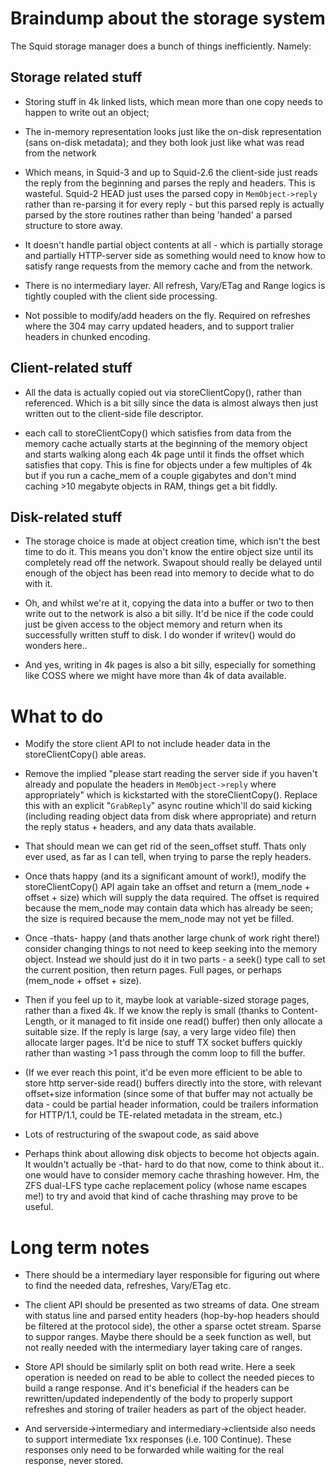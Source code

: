 # Braindump about the storage system

The Squid storage manager does a bunch of things inefficiently. Namely:

## Storage related stuff

  - Storing stuff in 4k linked lists, which mean more than one copy
    needs to happen to write out an object;

  - The in-memory representation looks just like the on-disk
    representation (sans on-disk metadata); and they both look just like
    what was read from the network

  - Which means, in Squid-3 and up to Squid-2.6 the client-side just
    reads the reply from the beginning and parses the reply and headers.
    This is wasteful. Squid-2 HEAD just uses the parsed copy in
    `MemObject->reply` rather than re-parsing it for every reply - but
    this parsed reply is actually parsed by the store routines rather
    than being 'handed' a parsed structure to store away.

  - It doesn't handle partial object contents at all - which is
    partially storage and partially HTTP-server side as something would
    need to know how to satisfy range requests from the memory cache and
    from the network.

  - There is no intermediary layer. All refresh, Vary/ETag and Range
    logics is tightly coupled with the client side processing.

  - Not possible to modify/add headers on the fly. Required on refreshes
    where the 304 may carry updated headers, and to support tralier
    headers in chunked encoding.

## Client-related stuff

  - All the data is actually copied out via storeClientCopy(), rather
    than referenced. Which is a bit silly since the data is almost
    always then just written out to the client-side file descriptor.

  - each call to storeClientCopy() which satisfies from data from the
    memory cache actually starts at the beginning of the memory object
    and starts walking along each 4k page until it finds the offset
    which satisfies that copy. This is fine for objects under a few
    multiples of 4k but if you run a cache\_mem of a couple gigabytes
    and don't mind caching \>10 megabyte objects in RAM, things get a
    bit fiddly.

## Disk-related stuff

  - The storage choice is made at object creation time, which isn't the
    best time to do it. This means you don't know the entire object size
    until its completely read off the network. Swapout should really be
    delayed until enough of the object has been read into memory to
    decide what to do with it.

  - Oh, and whilst we're at it, copying the data into a buffer or two to
    then write out to the network is also a bit silly. It'd be nice if
    the code could just be given access to the object memory and return
    when its successfully written stuff to disk. I do wonder if writev()
    would do wonders here..

  - And yes, writing in 4k pages is also a bit silly, especially for
    something like COSS where we might have more than 4k of data
    available.

# What to do

  - Modify the store client API to not include header data in the
    storeClientCopy() able areas.

  - Remove the implied "please start reading the server side if you
    haven't already and populate the headers in `MemObject->reply` where
    appropriately" which is kickstarted with the storeClientCopy().
    Replace this with an explicit "`GrabReply`" async routine which'll
    do said kicking (including reading object data from disk where
    appropriate) and return the reply status + headers, and any data
    thats available.

  - That should mean we can get rid of the seen\_offset stuff. Thats
    only ever used, as far as I can tell, when trying to parse the reply
    headers.

  - Once thats happy (and its a significant amount of work\!), modify
    the storeClientCopy() API again take an offset and return a
    (mem\_node + offset + size) which will supply the data required. The
    offset is required because the mem\_node may contain data which has
    already be seen; the size is required because the mem\_node may not
    yet be filled.

  - Once -thats- happy (and thats another large chunk of work right
    there\!) consider changing things to not need to keep seeking into
    the memory object. Instead we should just do it in two parts - a
    seek() type call to set the current position, then return pages.
    Full pages, or perhaps (mem\_node + offset + size).

  - Then if you feel up to it, maybe look at variable-sized storage
    pages, rather than a fixed 4k. If we know the reply is small (thanks
    to Content-Length, or it managed to fit inside one read() buffer)
    then only allocate a suitable size. If the reply is large (say, a
    very large video file) then allocate larger pages. It'd be nice to
    stuff TX socket buffers quickly rather than wasting \>1 pass through
    the comm loop to fill the buffer.

  - (If we ever reach this point, it'd be even more efficient to be able
    to store http server-side read() buffers directly into the store,
    with relevant offset+size information (since some of that buffer may
    not actually be data - could be partial header information, could be
    trailers information for HTTP/1.1, could be TE-related metadata in
    the stream, etc.)

  - Lots of restructuring of the swapout code, as said above

  - Perhaps think about allowing disk objects to become hot objects
    again. It wouldn't actually be -that- hard to do that now, come to
    think about it.. one would have to consider memory cache thrashing
    however. Hm, the ZFS dual-LFS type cache replacement policy (whose
    name escapes me\!) to try and avoid that kind of cache thrashing may
    prove to be useful.

# Long term notes

  - There should be a intermediary layer responsible for figuring out
    where to find the needed data, refreshes, Vary/ETag etc.

  - The client API should be presented as two streams of data. One
    stream with status line and parsed entity headers (hop-by-hop
    headers should be filtered at the protocol side), the other a sparse
    octet stream. Sparse to suppor ranges. Maybe there should be a seek
    function as well, but not really needed with the intermediary layer
    taking care of ranges.

  - Store API should be similarly split on both read write. Here a seek
    operation is needed on read to be able to collect the needed pieces
    to build a range response. And it's beneficial if the headers can be
    rewritten/updated independently of the body to properly support
    refreshes and storing of trailer headers as part of the object
    header.

  - And serverside-\>intermediary and intermediary-\>clientside also
    needs to support intermediate 1xx responses (i.e. 100 Continue).
    These responses only need to be forwarded while waiting for the real
    response, never stored.
